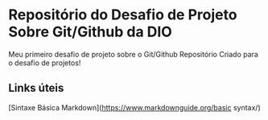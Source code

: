 # Repositório do Desafio de Projeto Sobre Git/Github da DIO
Meu primeiro desafio de projeto sobre o Git/Github
Repositório Criado para o desafio de projetos!

## Links úteis
[Sintaxe Básica Markdown](https://www.markdownguide.org/basic syntax/)
